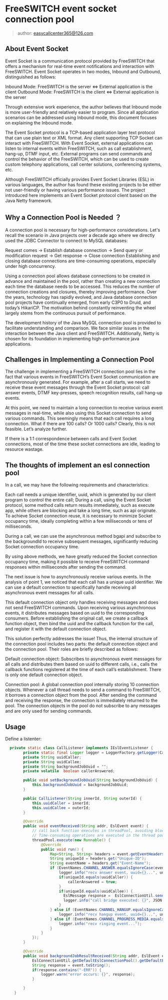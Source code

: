 # FreeSWITCH event socket connection pool

> author:  easycallcenter365@126.com

## About Event Socket 

 Event Socket is a communication protocol provided by FreeSWITCH that offers a mechanism
 for real-time event notifications and interaction with FreeSWITCH. 
 Event Socket operates in two modes, Inbound and Outbound, distinguished as follows:

 Inbound Mode:    FreeSWITCH is the server  <=>  External application is the client
 Outbound Mode:   FreeSWITCH is the client  <=>  External application is the server
 
 Through extensive work experience, the author believes that Inbound mode is more user-friendly
 and relatively easier to program. Since all application scenarios can be addressed using Inbound mode,
 this document focuses on explaining the Inbound mode.

 The Event Socket protocol is a TCP-based application layer text protocol that can use plain text
 or XML format. Any client supporting TCP Socket can interact with FreeSWITCH. With Event Socket,
 external applications can listen to internal events within FreeSWITCH, such as call establishment,
 hang-up, DTMF input, etc. External programs can send commands and control the behavior of the
 FreeSWITCH, which can be used to create custom telephony applications, call center solutions,
 conferencing systems, etc.

 Although FreeSWITCH officially provides Event Socket Libraries (ESL) in various languages,
 the author has found these existing projects to be either not user-friendly or having various
 performance issues. The project introduced here implements an Event Socket protocol client
 based on the Java Netty framework.

## Why a Connection Pool is Needed ？

 A connection pool is necessary for high-performance considerations. Let's recall the scenario
 in Java projects over a decade ago where we directly used the JDBC Connector to connect to MySQL databases:

 Request comes -> Establish database connection -> Send query or modification request -> Get response -> Close connection
 Establishing and closing database connections are time-consuming operations, especially under high concurrency.
 
 Using a connection pool allows database connections to be created in advance and maintained in the pool,
 rather than creating a new connection each time the database needs to be accessed.
 This reduces the number of connection creations and closures, thereby improving performance.
 Over the years, technology has rapidly evolved, and Java database connection pool projects have continually emerged,
 from early C3P0 to Druid, and today’s HikariCP. The motivation behind constantly reinventing the wheel largely stems
 from the continuous pursuit of performance.

 The development history of the Java MySQL connection pool is provided to facilitate understanding and comparison.
 We face similar issues in the interaction between the Java client and FreeSWITCH. Additionally,
 Netty is chosen for its foundation in implementing high-performance java applications.

## Challenges in Implementing a Connection Pool
 
 The challenge in implementing a FreeSWITCH connection pool lies in the fact that various events in FreeSWITCH’s Event Socket
 communication are asynchronously generated. For example, after a call starts, we need to receive these event messages
 through the Event Socket protocol: call answer events, DTMF key-presses, speech recognition results, call hang-up events.
 
 At this point, we need to maintain a long connection to receive various event messages in real-time, while also using
 this Socket connection to send various commands. This seemingly means that each call requires a long connection.
 What if there are 100 calls? Or 1000 calls? Clearly, this is not feasible. Let’s analyze further.

 If there is a 1:1 correspondence between calls and Event Socket connections, most of the time these socket connections are idle,
 leading to resource wastage. 


## The thoughts of  implement an esl connection pool

 In a call, we may have the following requirements and characteristics:
 
 Each call needs a unique identifier, uuid, which is generated by our client program to control the entire call;
 During a call, using the Event Socket protocol, some method calls return results immediately, such as execute app,
 while others are blocking and take a long time, such as api originate. To achieve Socket connection reuse,
 it is necessary to minimize Socket occupancy time, ideally completing within a few milliseconds or tens of milliseconds.
 
 During a call, we can use the asynchronous method bgapi and subscribe to the backgroundId to receive subsequent messages,
 significantly reducing Socket connection occupancy time.

 By using above methods, we have greatly reduced the Socket connection occupancy time, making it possible to
 receive FreeSWITCH command responses within milliseconds after sending the command.
 
 The next issue is how to asynchronously receive various events. In the analysis of point 1, we noticed that
 each call has a unique uuid identifier. We can use a default connection to specifically handle receiving all
 asynchronous event messages for all calls. 
 
 This default connection object only handles receiving messages and
 does not send FreeSWITCH commands. Upon receiving various asynchronous events, it distributes messages
 based on uuid to the corresponding consumers. Before establishing the original call, we create a callback function object,
 then bind the uuid and the callback function for the call, and register it with the default connection object.
 
 This solution perfectly addresses the issue! Thus, the internal structure of the connection pool includes two parts:
 the default connection object and the connection pool. Their roles are briefly described as follows:

 Default connection object: Subscribes to asynchronous event messages for all calls and distributes them based on
   uuid to different calls, i.e., calls the callback functions registered at the time of each call’s establishment.
   There is only one default connection object.

 Connection pool: A global connection pool internally storing 10 connection objects. Whenever a call thread needs to
 send a command to FreeSWITCH, it borrows a connection object from the pool. After sending the command and receiving the response,
 the connection is immediately returned to the pool. The connection objects in the pool do not subscribe to any messages and
 are only used for sending commands.
 
## Usage

Define a listenter:

```java
  private static class CallListener implements IEslEventListener {
        private static final Logger logger = LoggerFactory.getLogger(CallListener.class);
        private String uuidCaller;
        private String uuidCallee;
        private String backgroundJobUuid = "";
        private volatile  boolean callerAnswered;

        public void setBackgroundJobUuid(String backgroundJobUuid) {
            this.backgroundJobUuid = backgroundJobUuid;
        }

        public CallListener(String innerId, String outerId) {
            this.uuidCaller = innerId;
            this.uuidCallee = outerId;
        }

        @Override
        public void eventReceived(String addr, EslEvent event) {
            // call back function executes in threadPool, avoiding blocking FreeSWITCH esl worker thread.
            // Time-consuming operations are executed in the thread pool
            threadPool.execute(new Runnable() {
                @Override
                public void run() {
                    Map<String, String> headers = event.getEventHeaders();
                    String uniqueId = headers.get("Unique-ID");
                    String eventName = headers.get("Event-Name");
                    if (EventNames.CHANNEL_ANSWER.equalsIgnoreCase(eventName)) {
                        logger.info("recv answer event, uuid={}...", uniqueId);
                        if(uniqueId.equals(uuidCaller)) {
                            callerAnswered = true;
                        }
                        if(uniqueId.equals(uuidCallee)) {
                          EslMessage response =  EslConnectionUtil.sendSyncApiCommand("uuid_bridge", uuidCaller + " " + uuidCallee);
                          logger.info("call bridge executed: {}", JSON.toJSONString(response));
                        }
                    } else if (EventNames.CHANNEL_HANGUP.equalsIgnoreCase(eventName)) {
                        logger.info("recv hangup event, uuid={}...", uniqueId);
                    } else if (EventNames.CHANNEL_PROGRESS_MEDIA.equalsIgnoreCase(eventName)) {
                        logger.info("recv ringing event...");
                    }
                }
            });
        }

        @Override
        public void backgroundJobResultReceived(String addr, EslEvent event) {
            EslConnectionUtil.getDefaultEslConnectionPool().getDefaultEslConn().removeListener(this.backgroundJobUuid);
            String response = event.toString();
            if(response.contains("-ERR")) {
                logger.warn("error occurs: {}", response);
            }

        }
    }
```	 
 
 
 
 
 
 
 
 
